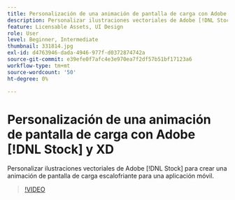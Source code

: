 ```yaml
---
title: Personalización de una animación de pantalla de carga con Adobe [!DNL Stock] y XD
description: Personalizar ilustraciones vectoriales de Adobe [!DNL Stock] para crear una animación de pantalla de carga escalofriante para una aplicación móvil
feature: Licensable Assets, UI Design
role: User
level: Beginner, Intermediate
thumbnail: 331814.jpg
exl-id: d4763946-dada-4946-977f-d0372874742a
source-git-commit: e39efe0f7afc4e3e970ea7f2df57b51bf17123a6
workflow-type: tm+mt
source-wordcount: '50'
ht-degree: 0%

---
```


# Personalización de una animación de pantalla de carga con Adobe [!DNL Stock] y XD

Personalizar ilustraciones vectoriales de Adobe [!DNL Stock] para crear una animación de pantalla de carga escalofriante para una aplicación móvil.

>[!VIDEO](https://video.tv.adobe.com/v/331814?hidetitle=true)
